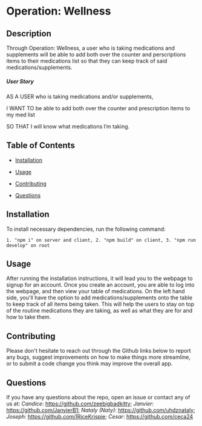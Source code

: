 # Operation: Wellness

  

  ## Description
  
  Through Operation: Wellness, a user who is taking medications and supplements will be able to add both over the counter and perscriptions items to their medications list so that they can keep track of said medications/supplements.

  ##### User Story

  AS A USER who is taking medications and/or supplements,

  I WANT TO be able to add both over the counter and prescription items to my med list

  SO THAT I will know what medications I’m taking.


  
  ## Table of Contents 
  
  * [Installation](#installation)
  
  * [Usage](#usage)
    
  * [Contributing](#contributing)
  
  * [Questions](#questions)
  
  ## Installation
  
  To install necessary dependencies, run the following command:
  
  ```
  1. "npm i" on server and client, 2. "npm build" on client, 3. "npm run develop" on root
  ```
  
  ## Usage
  
  After running the installation instructions, it will lead you to the webpage to signup for an account. Once you create an account, you are able to log into the webpage, and then view your table of medications. On the left hand side, you'll have the option to add medications/supplements onto the table to keep track of all items being taken. This will help the users to stay on top of the routine medications they are taking, as well as what they are for and how to take them.
  
  
  
  ## Contributing
  
  Please don't hesitate to reach out through the Github links below to report any bugs, suggest improvements on how to make things more streamline, or to submit a code change you think may improve the overall app.
  


  ## Questions
  
  If you have any questions about the repo, open an issue or contact any of us at:
  *Candice*: https://github.com/zeebigbadkitty; 
  *Janvier*: https://github.com/JanvierB1; 
  *Nataly (Naty)*: https://github.com/uhdznataly; 
  *Joseph*: https://github.com/IRiceKrispie; 
  *Cesar*: https://github.com/ceca24
